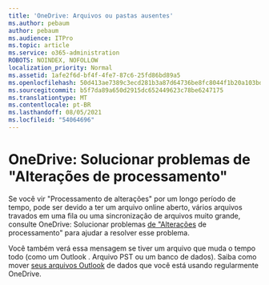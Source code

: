 ```yaml
---
title: 'OneDrive: Arquivos ou pastas ausentes'
ms.author: pebaum
author: pebaum
ms.audience: ITPro
ms.topic: article
ms.service: o365-administration
ROBOTS: NOINDEX, NOFOLLOW
localization_priority: Normal
ms.assetid: 1afe2f6d-bf4f-4fe7-87c6-25fd86bd89a5
ms.openlocfilehash: 50d413ae7389c3ecd281b3a87d64736be8fc8044f1b20a103bd3f45c97473502
ms.sourcegitcommit: b5f7da89a650d2915dc652449623c78be6247175
ms.translationtype: MT
ms.contentlocale: pt-BR
ms.lasthandoff: 08/05/2021
ms.locfileid: "54064696"
---
```

# <a name="onedrive-troubleshoot-processing-changes"></a>OneDrive: Solucionar problemas de "Alterações de processamento"

Se você vir "Processamento de alterações" por um longo período de tempo, pode ser devido a ter um arquivo online aberto, vários arquivos travados em uma fila ou uma sincronização de arquivos muito grande, consulte OneDrive: Solucionar problemas [de "Alterações](https://support.office.com/article/onedrive-is-stuck-on-processing-changes-b386b813-9b66-4e47-8c4c-2b45533edccd) de processamento" para ajudar a resolver esse problema.

Você também verá essa mensagem se tiver um arquivo que muda o tempo todo (como um Outlook . Arquivo PST ou um banco de dados). Saiba como mover [seus arquivos Outlook](https://support.office.com/article/how-to-remove-an-outlook-pst-data-file-from-onedrive-b6b9e522-59bd-40f7-949f-168d0aa9b38e) de dados que você está usando regularmente OneDrive.
